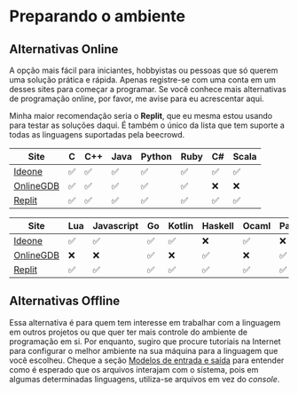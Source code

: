 # Preparando o ambiente

## Alternativas Online

A opção mais fácil para iniciantes, hobbyistas ou pessoas que só querem uma solução prática e rápida. Apenas registre-se com uma conta em um desses sites para começar a programar. Se você conhece mais alternativas de programação online, por favor, me avise para eu acrescentar aqui.

Minha maior recomendação seria o **Replit**, que eu mesma estou usando para testar as soluções daqui. É também o único da lista que tem suporte a todas as linguagens suportadas pela beecrowd.

| Site                                   | C | C++ | Java | Python | Ruby | C# | Scala |
| -------------------------------------- | - | --- | ---- | ------ | ---- | -- | ----- |
| [Ideone](https://ideone.com)           | ✅ | ✅   | ✅    | ✅      | ✅    | ✅  | ✅     |
| [OnlineGDB](https://www.onlinegdb.com) | ✅ | ✅   | ✅    | ✅      | ✅    | ❌  | ❌     |
| [Replit](https://replit.com/) | ✅ | ✅ | ✅ | ✅ | ✅ | ✅ | ✅ |

| Site                                   | Lua | Javascript | Go | Kotlin | Haskell | Ocaml | Pascal |
| -------------------------------------- | --- | ---------- | -- | ------ | ------- | ----- | ------ |
| [Ideone](https://ideone.com)           | ✅   | ✅          | ✅  | ✅      | ❌       | ✅     | ❌      |
| [OnlineGDB](https://www.onlinegdb.com) | ❌   | ❌          | ✅  | ❌      | ✅       | ❌     | ✅      |
| [Replit](https://replit.com/) | ✅ | ✅ | ✅ | ✅ | ✅ | ✅ | ✅ |

## Alternativas Offline

Essa alternativa é para quem tem interesse em trabalhar com a linguagem em outros projetos ou que quer ter mais controle do ambiente de programação em si. Por enquanto, sugiro que procure tutoriais na Internet para configurar o melhor ambiente na sua máquina para a linguagem que você escolheu. Cheque a seção [Modelos de entrada e saída](../modelos-de-entrada-e-saida/README.md) para entender como é esperado que os arquivos interajam com o sistema, pois em algumas determinadas linguagens, utiliza-se arquivos em vez do _console_.